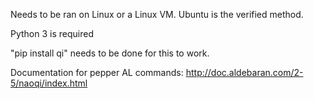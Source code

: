 Needs to be ran on Linux or a Linux VM. Ubuntu is the verified method.

Python 3 is required

"pip install qi" needs to be done for this to work.

Documentation for pepper AL commands:
http://doc.aldebaran.com/2-5/naoqi/index.html
